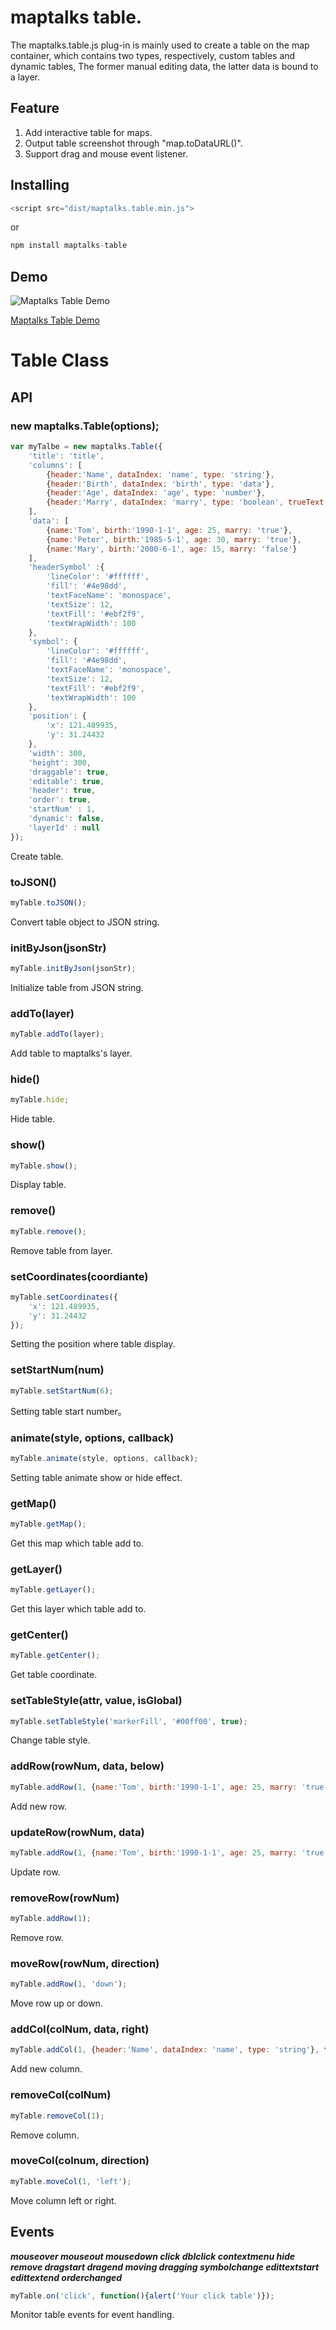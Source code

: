 # maptalks table.

The maptalks.table.js plug-in is mainly used to create a table on the map container, which contains two types, respectively, custom tables and dynamic tables,
The former manual editing data, the latter data is bound to a layer.

## Feature
1. Add interactive table for maps.
2. Output table screenshot through "map.toDataURL()".
3. Support drag and mouse event listener.


## Installing
```javascript
<script src="dist/maptalks.table.min.js">
```

or

```javascript
npm install maptalks-table
```

## Demo

![Maptalks Table Demo](http://brucin.github.io/maptalks.table/demo/image/screenshot.png)

[Maptalks Table Demo](https://brucin.github.io/maptalks.table/demo/)


# Table Class
## API
### new maptalks.Table(options);
```javascript
var myTalbe = new maptalks.Table({
    'title': 'title',
    'columns': [
        {header:'Name', dataIndex: 'name', type: 'string'},
        {header:'Birth', dataIndex: 'birth', type: 'data'},
        {header:'Age', dataIndex: 'age', type: 'number'},
        {header:'Marry', dataIndex: 'marry', type: 'boolean', trueText:'Yes', falseText: 'No'}
    ],
    'data': [
        {name:'Tom', birth:'1990-1-1', age: 25, marry: 'true'},
        {name:'Peter', birth:'1985-5-1', age: 30, marry: 'true'},
        {name:'Mary', birth:'2000-6-1', age: 15, marry: 'false'}
    ],
    'headerSymbol' :{
        'lineColor': '#ffffff',
        'fill': '#4e98dd',
        'textFaceName': 'monospace',
        'textSize': 12,
        'textFill': '#ebf2f9',
        'textWrapWidth': 100
    },
    'symbol': {
        'lineColor': '#ffffff',
        'fill': '#4e98dd',
        'textFaceName': 'monospace',
        'textSize': 12,
        'textFill': '#ebf2f9',
        'textWrapWidth': 100
    },
    'position': {
        'x': 121.489935,
        'y': 31.24432
    },
    'width': 300,
    'height': 300,
    'draggable': true,
    'editable': true,
    'header': true,
    'order': true,
    'startNum' : 1,
    'dynamic': false,
    'layerId' : null
});
```
Create table.
### toJSON()
```javascript
myTable.toJSON();
```
Convert table object to JSON string.
### initByJson(jsonStr)
```javascript
myTable.initByJson(jsonStr);
```
Initialize table from JSON string.
### addTo(layer)
```javascript
myTable.addTo(layer);
```
Add table to maptalks's layer.
### hide()
```javascript
myTable.hide;
```
Hide table.
### show()
```javascript
myTable.show();
```
Display table.
### remove()
```javascript
myTable.remove();
```
Remove table from layer.
### setCoordinates(coordiante)
```javascript
myTable.setCoordinates({
    'x': 121.489935,
    'y': 31.24432
});
```
Setting the position where table display.
### setStartNum(num)
```javascript
myTable.setStartNum(6);
```
Setting table start number。
### animate(style, options, callback)
```javascript
myTable.animate(style, options, callback);
```
Setting table animate show or hide effect.
### getMap()
```javascript
myTable.getMap();
```
Get this map which table add to.
### getLayer()
```javascript
myTable.getLayer();
```
Get this layer which table add to.
### getCenter()
```javascript
myTable.getCenter();
```
Get table coordinate.
### setTableStyle(attr, value, isGlobal)
```javascript
myTable.setTableStyle('markerFill', '#00ff00', true);
```
Change table style.
### addRow(rowNum, data, below)
```javascript
myTable.addRow(1, {name:'Tom', birth:'1990-1-1', age: 25, marry: 'true'}, true);
```
Add new row.
### updateRow(rowNum, data)
```javascript
myTable.addRow(1, {name:'Tom', birth:'1990-1-1', age: 25, marry: 'true'});
```
Update row.
### removeRow(rowNum)
```javascript
myTable.addRow(1);
```
Remove row.
### moveRow(rowNum, direction)
```javascript
myTable.addRow(1, 'down');
```
Move row up or down.

### addCol(colNum, data, right)
```javascript
myTable.addCol(1, {header:'Name', dataIndex: 'name', type: 'string'}, true);
```
Add new column.
### removeCol(colNum)
```javascript
myTable.removeCol(1);
```
Remove column.
### moveCol(colnum, direction)
```javascript
myTable.moveCol(1, 'left');
```
Move column left or right.

## Events
***mouseover mouseout mousedown click dblclick contextmenu
hide remove  dragstart dragend moving dragging
symbolchange edittextstart edittextend orderchanged***
```javascript
myTable.on('click', function(){alert('Your click table')});
```
Monitor table events for event handling.
